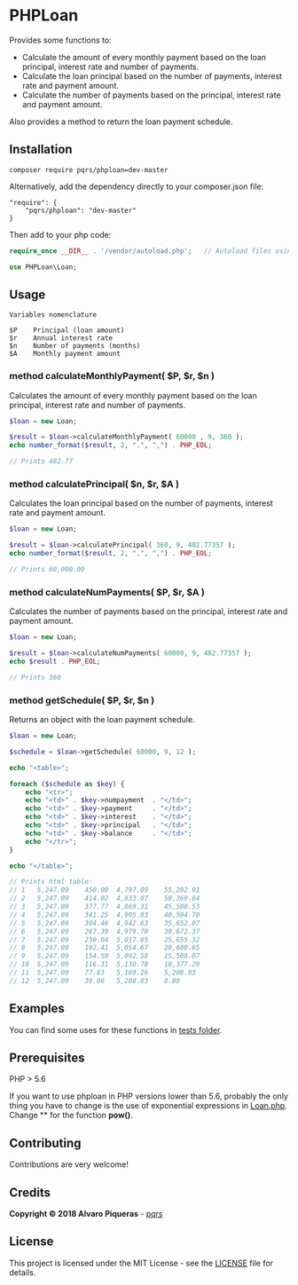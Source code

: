 # PHPLoan

Provides some functions to:

* Calculate the amount of every monthly payment based on the loan principal, interest rate and number of payments.
* Calculate the loan principal based on the number of payments, interest rate and payment amount.
* Calculate the number of payments based on the principal, interest rate and payment amount.

Also provides a method to return the loan payment schedule.

## Installation

```
composer require pqrs/phploan=dev-master
```

Alternatively, add the dependency directly to your composer.json file:

```
"require": {
    "pqrs/phploan": "dev-master"
}
```

Then add to your php code:

``` php
require_once __DIR__ . '/vendor/autoload.php';   // Autoload files using Composer autoload

use PHPLoan\Loan;
```

## Usage

```
Variables nomenclature

$P    Principal (loan amount)
$r    Annual interest rate
$n    Number of payments (months)
$A    Monthly payment amount
```

### method calculateMonthlyPayment( $P, $r, $n )

Calculates the amount of every monthly payment based on the loan principal, interest rate and number of payments.

``` php
$loan = new Loan;

$result = $loan->calculateMonthlyPayment( 60000 , 9, 360 );
echo number_format($result, 2, ".", ",") . PHP_EOL;

// Prints 482.77
```

### method calculatePrincipal( $n, $r, $A )

Calculates the loan principal based on the number of payments, interest rate and payment amount.

``` php
$loan = new Loan;

$result = $loan->calculatePrincipal( 360, 9, 482.77357 );
echo number_format($result, 2, ".", ",") . PHP_EOL;

// Prints 60,000.00

```


### method calculateNumPayments( $P, $r, $A )

Calculates the number of payments based on the principal, interest rate and payment amount.

``` php
$loan = new Loan;

$result = $loan->calculateNumPayments( 60000, 9, 482.77357 );
echo $result . PHP_EOL;

// Prints 360
```

### method getSchedule( $P, $r, $n )

Returns an object with the loan payment schedule.

``` php
$loan = new Loan;

$schedule = $loan->getSchedule( 60000, 9, 12 );

echo "<table>";

foreach ($schedule as $key) {
    echo "<tr>";
    echo "<td>" . $key->numpayment  . "</td>";
    echo "<td>" . $key->payment     . "</td>";
    echo "<td>" . $key->interest    . "</td>";
    echo "<td>" . $key->principal   . "</td>";
    echo "<td>" . $key->balance     . "</td>";
    echo "</tr>";
}

echo "</table>";

// Prints html table:
// 1   5,247.09    450.00  4,797.09    55,202.91
// 2   5,247.09    414.02  4,833.07    50,369.84
// 3   5,247.09    377.77  4,869.31    45,500.53
// 4   5,247.09    341.25  4,905.83    40,594.70
// 5   5,247.09    304.46  4,942.63    35,652.07
// 6   5,247.09    267.39  4,979.70    30,672.37
// 7   5,247.09    230.04  5,017.05    25,655.32
// 8   5,247.09    192.41  5,054.67    20,600.65
// 9   5,247.09    154.50  5,092.58    15,508.07
// 10  5,247.09    116.31  5,130.78    10,377.29
// 11  5,247.09    77.83   5,169.26    5,208.03
// 12  5,247.09    39.06   5,208.03    0.00
```

## Examples

You can find some uses for these functions in [tests folder](tests).


## Prerequisites

PHP > 5.6

If you want to use phploan in PHP versions lower than 5.6, probably the only thing you have to change is the use of exponential expressions in [Loan.php](src/PHPLoan/Loan.php). Change ** for the function **pow()**.


## Contributing

Contributions are very welcome!

## Credits

**Copyright © 2018 Alvaro Piqueras** - [pqrs](https://github.com/pqrs)

## License

This project is licensed under the MIT License - see the [LICENSE](LICENSE) file for details.

